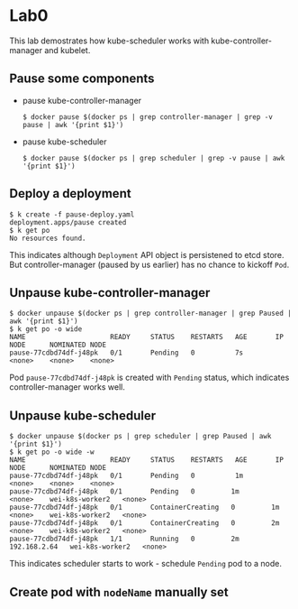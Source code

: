 # Lab0

This lab demostrates how kube-scheduler works with kube-controller-manager and kubelet.

## Pause some components

- pause kube-controller-manager
    ```console
    $ docker pause $(docker ps | grep controller-manager | grep -v pause | awk '{print $1}')
    ```

- pause kube-scheduler
    ```console
    $ docker pause $(docker ps | grep scheduler | grep -v pause | awk '{print $1}')
    ```

## Deploy a deployment

```console
$ k create -f pause-deploy.yaml
deployment.apps/pause created
$ k get po
No resources found.
```

This indicates although `Deployment` API object is persistened to etcd store. But controller-manager (paused by us earlier) has no chance to kickoff `Pod`.

## Unpause kube-controller-manager

```console
$ docker unpause $(docker ps | grep controller-manager | grep Paused | awk '{print $1}')
$ k get po -o wide
NAME                     READY     STATUS    RESTARTS   AGE       IP        NODE      NOMINATED NODE
pause-77cdbd74df-j48pk   0/1       Pending   0          7s        <none>    <none>    <none>
```

Pod `pause-77cdbd74df-j48pk` is created with `Pending` status, which indicates controller-manager works well.

## Unpause kube-scheduler

```console
$ docker unpause $(docker ps | grep scheduler | grep Paused | awk '{print $1}')
$ k get po -o wide -w
NAME                     READY     STATUS    RESTARTS   AGE       IP        NODE      NOMINATED NODE
pause-77cdbd74df-j48pk   0/1       Pending   0          1m        <none>    <none>    <none>
pause-77cdbd74df-j48pk   0/1       Pending   0         1m        <none>    wei-k8s-worker2   <none>
pause-77cdbd74df-j48pk   0/1       ContainerCreating   0         1m        <none>    wei-k8s-worker2   <none>
pause-77cdbd74df-j48pk   0/1       ContainerCreating   0         2m        <none>    wei-k8s-worker2   <none>
pause-77cdbd74df-j48pk   1/1       Running   0         2m        192.168.2.64   wei-k8s-worker2   <none>
```

This indicates scheduler starts to work - schedule `Pending` pod to a node.

## Create pod with `nodeName` manually set

